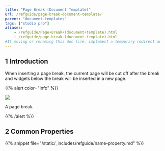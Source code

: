 ```yaml
---
title: "Page Break (Document Template)"
url: /refguide/page-break-document-template/
parent: "document-templates"
tags: ["studio pro"]
aliases:
    - /refguide/Page+Break+(document+template).html
    - /refguide/page-break-(document-template).html
#If moving or renaming this doc file, implement a temporary redirect and let the respective team know they should update the URL in the product. See Mapping to Products for more details.
---
```


## 1 Introduction

When inserting a page break, the current page will be cut off after the break and widgets below the break will be inserted in a new page.

{{% alert color="info" %}}

![](/attachments/refguide/modeling/resources/document-templates/page-break-document-template/918135.png)

A page break.

{{% /alert %}}

## 2 Common Properties

{{% snippet file="/static/_includes/refguide/name-property.md" %}}


